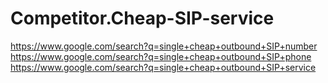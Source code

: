 # Competitor.Cheap-SIP-service
https://www.google.com/search?q=single+cheap+outbound+SIP+number https://www.google.com/search?q=single+cheap+outbound+SIP+phone https://www.google.com/search?q=single+cheap+outbound+SIP+service
